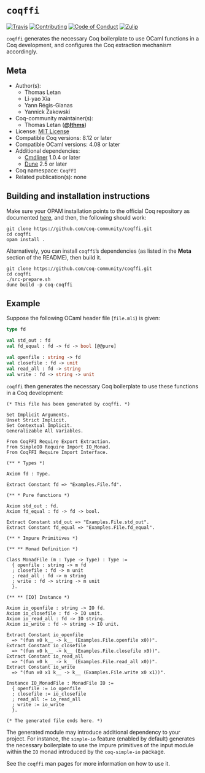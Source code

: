 # `coqffi`

[![Travis][travis-shield]][travis-link]
[![Contributing][contributing-shield]][contributing-link]
[![Code of Conduct][conduct-shield]][conduct-link]
[![Zulip][zulip-shield]][zulip-link]

[travis-shield]: https://travis-ci.com/coq-community/coqffi.svg?branch=main
[travis-link]: https://travis-ci.com/coq-community/coqffi/builds

[contributing-shield]: https://img.shields.io/badge/contributions-welcome-%23f7931e.svg
[contributing-link]: https://github.com/coq-community/manifesto/blob/master/CONTRIBUTING.md

[conduct-shield]: https://img.shields.io/badge/%E2%9D%A4-code%20of%20conduct-%23f15a24.svg
[conduct-link]: https://github.com/coq-community/manifesto/blob/master/CODE_OF_CONDUCT.md

[zulip-shield]: https://img.shields.io/badge/chat-on%20zulip-%23c1272d.svg
[zulip-link]: https://coq.zulipchat.com/#narrow/stream/237663-coq-community-devs.20.26.20users



`coqffi` generates the necessary Coq boilerplate to use OCaml functions in a
Coq development, and configures the Coq extraction mechanism accordingly.

## Meta

- Author(s):
  - Thomas Letan
  - Li-yao Xia
  - Yann Régis-Gianas
  - Yannick Zakowski
- Coq-community maintainer(s):
  - Thomas Letan ([**@lthms**](https://github.com/lthms))
- License: [MIT License](LICENSE)
- Compatible Coq versions: 8.12 or later
- Compatible OCaml versions: 4.08 or later
- Additional dependencies:
  - [Cmdliner](http://erratique.ch/software/cmdliner) 1.0.4 or later
  - [Dune](https://dune.build) 2.5 or later
- Coq namespace: `CoqFFI`
- Related publication(s): none

## Building and installation instructions

Make sure your OPAM installation points to the official Coq repository
as documented [here](https://github.com/coq/opam-coq-archive), and
then, the following should work:

``` shell
git clone https://github.com/coq-community/coqffi.git
cd coqffi
opam install .
```

Alternatively, you can install `coqffi`’s dependencies (as listed in
the **Meta** section of the README), then build it.

```shell
git clone https://github.com/coq-community/coqffi.git
cd coqffi
./src-prepare.sh
dune build -p coq-coqffi
```

## Example

Suppose the following OCaml header file (`file.mli`) is given:

```ocaml
type fd

val std_out : fd
val fd_equal : fd -> fd -> bool [@@pure]

val openfile : string -> fd
val closefile : fd -> unit
val read_all : fd -> string
val write : fd -> string -> unit
```

`coqffi` then generates the necessary Coq boilerplate to use these
functions in a Coq development:

```coq
(* This file has been generated by coqffi. *)

Set Implicit Arguments.
Unset Strict Implicit.
Set Contextual Implicit.
Generalizable All Variables.

From CoqFFI Require Export Extraction.
From SimpleIO Require Import IO_Monad.
From CoqFFI Require Import Interface.

(** * Types *)

Axiom fd : Type.

Extract Constant fd => "Examples.File.fd".

(** * Pure functions *)

Axiom std_out : fd.
Axiom fd_equal : fd -> fd -> bool.

Extract Constant std_out => "Examples.File.std_out".
Extract Constant fd_equal => "Examples.File.fd_equal".

(** * Impure Primitives *)

(** ** Monad Definition *)

Class MonadFile (m : Type -> Type) : Type :=
  { openfile : string -> m fd
  ; closefile : fd -> m unit
  ; read_all : fd -> m string
  ; write : fd -> string -> m unit
  }.

(** ** [IO] Instance *)

Axiom io_openfile : string -> IO fd.
Axiom io_closefile : fd -> IO unit.
Axiom io_read_all : fd -> IO string.
Axiom io_write : fd -> string -> IO unit.

Extract Constant io_openfile
  => "(fun x0 k__ -> k__ (Examples.File.openfile x0))".
Extract Constant io_closefile
  => "(fun x0 k__ -> k__ (Examples.File.closefile x0))".
Extract Constant io_read_all
  => "(fun x0 k__ -> k__ (Examples.File.read_all x0))".
Extract Constant io_write
  => "(fun x0 x1 k__ -> k__ (Examples.File.write x0 x1))".

Instance IO_MonadFile : MonadFile IO :=
  { openfile := io_openfile
  ; closefile := io_closefile
  ; read_all := io_read_all
  ; write := io_write
  }.

(* The generated file ends here. *)
```

The generated module may introduce additional dependency to your
project. For instance, the `simple-io` feature (enabled by default)
generates the necessary boilerplate to use the impure primitives of
the input module within the `IO` monad introduced by the
`coq-simple-io` package.

See the `coqffi` man pages for more information on how to use it.

